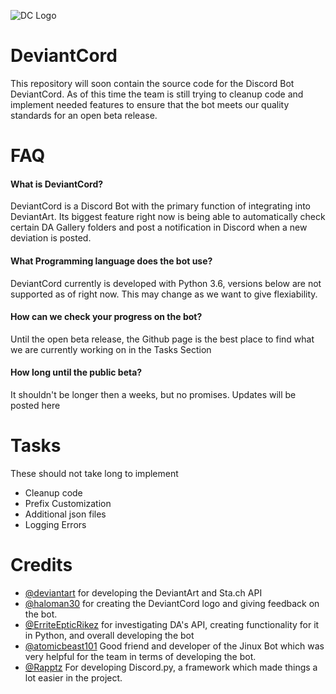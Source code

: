 ![DC Logo](https://github.com/ErriteEpticRikez/DeviantCord/blob/master/deviantcord.png)
# DeviantCord
This repository will soon contain the source code for the Discord Bot DeviantCord. As of this time the team is still trying to cleanup code and implement needed features to ensure that the bot meets our quality standards for an open beta release.

# FAQ
#### What is DeviantCord?
DeviantCord is a Discord Bot with the primary function of integrating into DeviantArt. Its biggest feature right now is being able to automatically check certain DA Gallery folders and post a notification in Discord when a new deviation is posted. 

#### What Programming language does the bot use?
DeviantCord currently is developed with Python 3.6, versions below are not supported as of right now. This may change as we want to give flexiability. 

#### How can we check your progress on the bot?
Until the open beta release, the Github page is the best place to find what we are currently working on in the Tasks Section

#### How long until the public beta?
It shouldn't be longer then a weeks, but no promises. Updates will be posted here

# Tasks
These should not take long to implement
* Cleanup code
* Prefix Customization
* Additional json files
* Logging Errors

# Credits
- [@deviantart](https://github.com/DeviantArt) for developing the DeviantArt and Sta.ch API
- [@haloman30](https://github.com/haloman30) for creating the DeviantCord logo and giving feedback on the bot. 
- [@ErriteEpticRikez](https://github.com/ErriteEpticRikez) for investigating DA's API, creating functionality for it in Python, and overall developing the bot
- [@atomicbeast101](https://github.com/Atomicbeast101) Good friend and developer of the Jinux Bot which was very helpful for the team in terms of developing the bot.
- [@Rapptz](https://github.com/Rapptz) For developing Discord.py, a framework which made things a lot easier in the project.  
